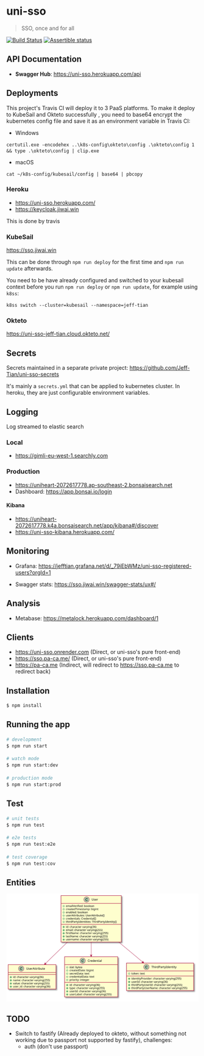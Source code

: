 # uni-sso

> SSO, once and for all

[![Build Status](https://travis-ci.com/Jeff-Tian/uni-sso.svg?branch=master)](https://travis-ci.com/Jeff-Tian/uni-sso)
[![Assertible status](https://assertible.com/apis/ed5330e3-148c-41c1-b76c-c5d6046227a0/status?api_token=7uy5oHmuxHm5lZoO)](https://assertible.com/dashboard#/services/ed5330e3-148c-41c1-b76c-c5d6046227a0/results)

## API Documentation

- **Swagger Hub**: https://uni-sso.herokuapp.com/api

## Deployments

This project's Travis CI will deploy it to 3 PaaS platforms. To make it deploy to KubeSail and Okteto successfully
, you need to base64 encrypt the kubernetes config file and save it as an environment variable in Travis CI:

- Windows

```dos
certutil.exe -encodehex ..\k8s-config\okteto\config .\okteto\config 1 && type .\okteto\config | clip.exe
```

- macOS

```shell
cat ~/k8s-config/kubesail/config | base64 | pbcopy
```

### Heroku

- https://uni-sso.herokuapp.com/
- https://keycloak.jiwai.win

This is done by travis

### KubeSail

https://sso.jiwai.win

This can be done through `npm run deploy` for the first time and `npm run update` afterwards.

You need to be have already configured and switched to your kubesail context before you run `npm run deploy` or `npm run update`, for example using `k8ss`:

```shell
k8ss switch --cluster=kubesail --namespace=jeff-tian
```

### Okteto

https://uni-sso-jeff-tian.cloud.okteto.net/

## Secrets

Secrets maintained in a separate private project: https://github.com/Jeff-Tian/uni-sso-secrets

It's mainly a `secrets.yml` that can be applied to kubernetes cluster. In heroku, they are just configurable
environment variables.

## Logging

Log streamed to elastic search

### Local

- https://gimli-eu-west-1.searchly.com

### Production

- https://uniheart-2072617778.ap-southeast-2.bonsaisearch.net
- Dashboard: https://app.bonsai.io/login

#### Kibana

- https://uniheart-2072617778.k4a.bonsaisearch.net/app/kibana#/discover
- https://uni-sso-kibana.herokuapp.com/

## Monitoring

- Grafana: https://jefftian.grafana.net/d/_79iEbWMz/uni-sso-registered-users?orgId=1

- Swagger stats: https://sso.jiwai.win/swagger-stats/ux#/

## Analysis

- Metabase: https://metalock.herokuapp.com/dashboard/1

## Clients

- https://uni-sso.onrender.com (Direct, or uni-sso's pure front-end)
- https://sso.pa-ca.me/ (Direct, or uni-sso's pure front-end)
- https://pa-ca.me (Indirect, will redirect to https://sso.pa-ca.me to redirect back)

## Installation

```bash
$ npm install
```

## Running the app

```bash
# development
$ npm run start

# watch mode
$ npm run start:dev

# production mode
$ npm run start:prod
```

## Test

```bash
# unit tests
$ npm run test

# e2e tests
$ npm run test:e2e

# test coverage
$ npm run test:cov
```

## Entities

![Entities](./entities.svg)

## TODO

- Switch to fastify (Already deployed to okteto, without something not working due to passport not supported by fastify), challenges:
    - auth (don't use passport)
